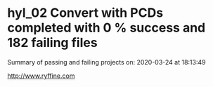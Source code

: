 # hyl_02 Convert with PCDs completed with 0 % success and 182 failing files

Summary of passing and failing projects on: 2020-03-24 at 18:13:49

http://www.ryffine.com
